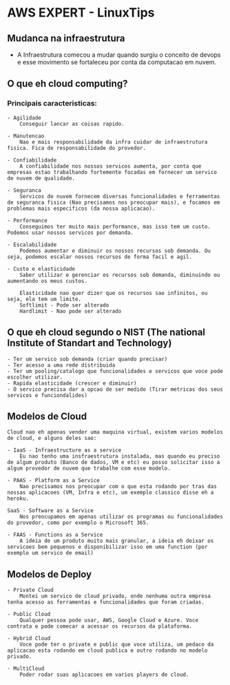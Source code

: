 # AWS EXPERT - LinuxTips

## Mudanca na infraestrutura

- A Infraestrutura comecou a mudar quando surgiu o conceito de devops e esse movimento se fortaleceu por conta da computacao em nuvem.

## O que eh cloud computing? 

### Principais caracteristicas:

    - Agilidade
        Conseguir lancar as coisas rapido.
        
    - Manutencao
        Nao e mais responsabilidade da infra cuidar de infraestrutura fisica. Fica de responsabilidade do provedor.
        
    - Confiabilidade
        A confiabilidade nos nossos servicos aumenta, por conta que empresas estao trabalhando fortemente focadas em fornecer um servico de nuvem de qualidade.

    - Seguranca
        Servicos de nuvem fornecem diversas funcionalidades e ferramentas de seguranca fisica (Nao precisamos nos preocupar mais), e focamos em problemas mais especificos (da nossa aplicacao).

    - Performance
        Conseguimos ter muito mais performance, mas isso tem um custo. Podemos usar nossos servicos por demanda.

    - Escalabilidade
        Podemos aumentar e diminuir os nossos recursos sob demanda. Ou seja, podemos escalar nossos recursos de forma facil e agil.

    - Custo e elasticidade
        Saber utilizar e gerenciar os recursos sob demanda, diminuindo ou aumentando os meus custos. 
        
        Elasticidade nao quer dizer que os recursos sao infinitos, ou seja, ela tem um limite. 
        Softlimit - Pode ser alterado
        Hardlimit - Nao pode ser alterado

## O que eh cloud segundo o NIST (The national Institute of Standart and Technology)

    - Ter um servico sob demanda (criar quando precisar)
    - Ter acesso a uma rede distribuida
    - Ter um pooling/catalogo que funcionalidades e servicos que voce pode escolher utilizar.
    - Rapida elasticidade (crescer e diminuir)
    - O servico precisa dar a opcao de ser medido (Tirar metricas dos seus servicos e funciondalides)

## Modelos de Cloud

    Cloud nao eh apenas vender uma maquina virtual, existem varios modelos de cloud, e alguns deles sao:

    - IaaS - Infraestructure as a service
        Eu nao tenho uma insfraestrutura instalada, mas quando eu preciso de algum produto (Banco de dados, VM e etc) eu posso solicitar isso a algum provedor de nuvem que trabalhe com esse modelo.

    - PAAS - Platform as a Service
        Nao precisamos nos preocupar com o que esta rodando por tras das nossas aplicacoes (VM, Infra e etc), um exemplo classico disse eh a heroku.

    SaaS - Software as a Service
        Nos preocupamos em apenas utilizar os programas ou funcionalidades do provedor, como por exemplo o Microsoft 365.

    - FAAS - Functions as a Service
        A ideia de um produto muito mais granular, a ideia eh deixar os servicoes bem pequenos e disponibilizar isso em uma function (por exemplo um servico de email)

## Modelos de Deploy

    - Private Cloud
        Montei um servico de cloud privado, onde nenhuma outra empresa tenha acesso as ferramentas e funcionalidades que foram criadas. 

    - Public Cloud
        Qualquer pessoa pode usar, AWS, Google Cloud e Azure. Voce contrata e pode comecar a acessar os recursos da plataforma.

    - Hybrid Cloud
        Voce pode ter o private e public que voce utiliza, um pedaco da aplicacao esta rodando em cloud publica e outro rodando no modelo privado.

    - MultiCloud
        Poder rodar suas aplicacoes em varios players de cloud.

